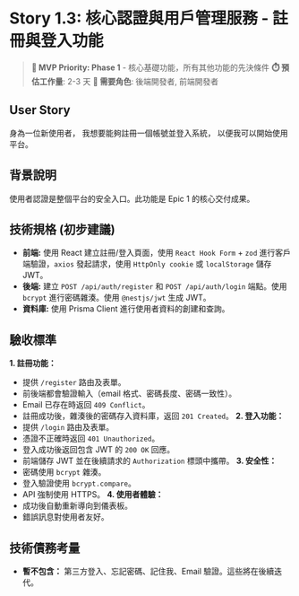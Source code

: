 # Story 1.3: 核心認證與用戶管理服務 - 註冊與登入功能

> **🔴 MVP Priority: Phase 1** - 核心基礎功能，所有其他功能的先決條件
> **⏱️ 預估工作量**: 2-3 天
> **👥 需要角色**: 後端開發者, 前端開發者

## User Story

身為一位新使用者，
我想要能夠註冊一個帳號並登入系統，
以便我可以開始使用平台。

## 背景說明
使用者認證是整個平台的安全入口。此功能是 Epic 1 的核心交付成果。

## 技術規格 (初步建議)
*   **前端:** 使用 React 建立註冊/登入頁面，使用 `React Hook Form` + `zod` 進行客戶端驗證，`axios` 發起請求，使用 `HttpOnly cookie` 或 `localStorage` 儲存 JWT。
*   **後端:** 建立 `POST /api/auth/register` 和 `POST /api/auth/login` 端點。使用 `bcrypt` 進行密碼雜湊。使用 `@nestjs/jwt` 生成 JWT。
*   **資料庫:** 使用 Prisma Client 進行使用者資料的創建和查詢。

## 驗收標準
**1. 註冊功能：**
- 提供 `/register` 路由及表單。
- 前後端都會驗證輸入（email 格式、密碼長度、密碼一致性）。
- Email 已存在時返回 `409 Conflict`。
- 註冊成功後，雜湊後的密碼存入資料庫，返回 `201 Created`。
**2. 登入功能：**
- 提供 `/login` 路由及表單。
- 憑證不正確時返回 `401 Unauthorized`。
- 登入成功後返回包含 JWT 的 `200 OK` 回應。
- 前端儲存 JWT 並在後續請求的 `Authorization` 標頭中攜帶。
**3. 安全性：**
- 密碼使用 `bcrypt` 雜湊。
- 登入驗證使用 `bcrypt.compare`。
- API 強制使用 HTTPS。
**4. 使用者體驗：**
- 成功後自動重新導向到儀表板。
- 錯誤訊息對使用者友好。

## 技術債務考量
- **暫不包含：** 第三方登入、忘記密碼、記住我、Email 驗證。這些將在後續迭代。


